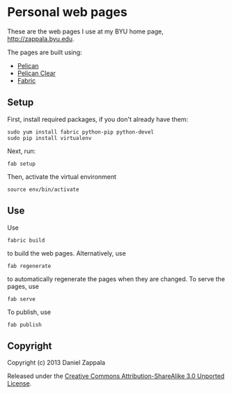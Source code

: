 # Personal web pages

These are the web pages I use at my BYU home page,
http://zappala.byu.edu.

The pages are built using:

- [Pelican](http://docs.getpelican.com/en/3.3.0/)
- [Pelican Clear](https://github.com/zappala/pelican-clear)
- [Fabric](http://docs.fabfile.org/en/1.8/)

## Setup

First, install required packages, if you don't already have them:

```
sudo yum install fabric python-pip python-devel
sudo pip install virtualenv
```

Next, run:

```
fab setup
```

Then, activate the virtual environment

```
source env/bin/activate
```

## Use

Use

```
fabric build
```

to build the web pages. Alternatively, use

```
fab regenerate
```

to automatically regenerate the pages when they are changed. To
serve the pages, use

```
fab serve
```

To publish, use

```
fab publish
```

## Copyright

Copyright (c) 2013 Daniel Zappala

Released under the <a
href="http://creativecommons.org/licenses/by-sa/3.0/deed.en_US">Creative
Commons Attribution-ShareAlike 3.0 Unported License</a>.

